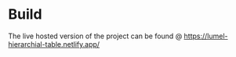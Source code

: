 # Build

The live hosted version of the project can be found @ https://lumel-hierarchial-table.netlify.app/
